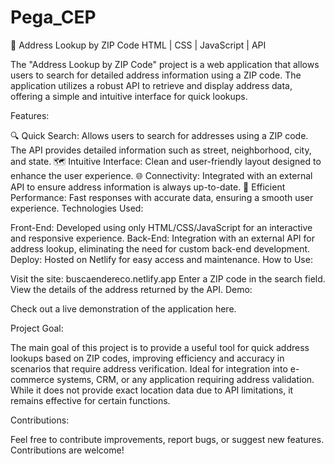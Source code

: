 # Pega_CEP
📍 Address Lookup by ZIP Code
HTML | CSS | JavaScript | API

The "Address Lookup by ZIP Code" project is a web application that allows users to search for detailed address information using a ZIP code. The application utilizes a robust API to retrieve and display address data, offering a simple and intuitive interface for quick lookups.

Features:

🔍 Quick Search: Allows users to search for addresses using a ZIP code. The API provides detailed information such as street, neighborhood, city, and state.
🗺️ Intuitive Interface: Clean and user-friendly layout designed to enhance the user experience.
🌐 Connectivity: Integrated with an external API to ensure address information is always up-to-date.
💾 Efficient Performance: Fast responses with accurate data, ensuring a smooth user experience.
Technologies Used:

Front-End: Developed using only HTML/CSS/JavaScript for an interactive and responsive experience.
Back-End: Integration with an external API for address lookup, eliminating the need for custom back-end development.
Deploy: Hosted on Netlify for easy access and maintenance.
How to Use:

Visit the site: buscaendereco.netlify.app
Enter a ZIP code in the search field.
View the details of the address returned by the API.
Demo:

Check out a live demonstration of the application here.

Project Goal:

The main goal of this project is to provide a useful tool for quick address lookups based on ZIP codes, improving efficiency and accuracy in scenarios that require address verification. Ideal for integration into e-commerce systems, CRM, or any application requiring address validation. While it does not provide exact location data due to API limitations, it remains effective for certain functions.

Contributions:

Feel free to contribute improvements, report bugs, or suggest new features. Contributions are welcome!

